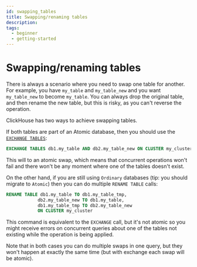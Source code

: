```yaml
---
id: swapping_tables
title: Swapping/renaming tables
description: 
tags:
  - beginner
  - getting-started
---
```


# Swapping/renaming tables

There is always a scenario where you need to swap one table for another. For example, you have `my_table` and `my_table_new` and you want `my_table_new` to become `my_table`. You can always drop the original table, and then rename the new table, but this is risky, as you can't reverse the operation.

ClickHouse has two ways to achieve swapping tables.

If both tables are part of an Atomic database, then you should use the [`EXCHANGE TABLES`](https://clickhouse.com/docs/en/sql-reference/statements/exchange/#exchange-tables):

```sql
EXCHANGE TABLES db1.my_table AND db2.my_table_new ON CLUSTER my_cluster
```

This will to an atomic swap, which means that concurrent operations won't fail and there won't be any moment where one of the tables doesn't exist.

On the other hand, if you are still using `Ordinary` databases (tip: you should migrate to `Atomic`) then you can do multiple `RENAME TABLE` calls:

```sql
RENAME TABLE db1.my_table TO db1.my_table_tmp,
            db2.my_table_new TO db1.my_table,
            db1.my_table_tmp TO db2.my_table_new
            ON CLUSTER my_cluster
```
This command is equivalent to the `EXCHANGE` call, but it's not atomic so you might receive errors on concurrent queries about one of the tables not existing while the operation is being applied.

Note that in both cases you can do multiple swaps in one query, but they won't happen at exactly the same time (but with exchange each swap will be atomic).